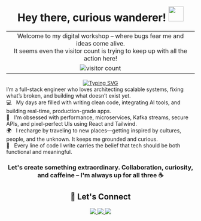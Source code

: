<h1 align="center">
  Hey there, curious wanderer!
  <img src="https://media.giphy.com/media/hvRJCLFzcasrR4ia7z/giphy.gif" width="40">
</h1>

<div align="center">
  <table style="width:100%">
    <tr>
      <td align="center">
        Welcome to my digital workshop – where bugs fear me and ideas come alive.<br>
        It seems even the visitor count is trying to keep up with all the action here!
      </td>
    </tr>
    <tr>
      <td align="center">
        <img src="https://profile-counter.glitch.me/ShashankRKumar/count.svg" alt="visitor count" />
      </td>
    </tr>
  </table>
</div>

<div align="center">
  <a href="https://git.io/typing-svg">
    <img src="https://readme-typing-svg.demolab.com?font=Fira+Code&pause=1000&random=true&width=435&lines=I'm+Shashank+Ramesh+Kumar;Full-Stack+Engineer+%7C+Problem+Solver+%7C+Tech+Explorer" alt="Typing SVG" />
  </a>
</div>

<p style="margin-bottom: 0px !important; margin-top: 0px !important;">
  I’m a full-stack engineer who loves architecting scalable systems, fixing what’s broken, and building what doesn’t exist yet.
  <br/>
</p>

<p style="margin-bottom: 0px !important; margin-top: 0px !important;">
  💻 &nbsp; My days are filled with writing clean code, integrating AI tools, and building real-time, production-grade apps.  
  <br/>
  🚀 &nbsp; I'm obsessed with performance, microservices, Kafka streams, secure APIs, and pixel-perfect UIs using React and Tailwind.  
  <br/>
  🌍 &nbsp; I recharge by traveling to new places—getting inspired by cultures, people, and the unknown. It keeps me grounded and curious.  
  <br/>
  🧠 &nbsp; Every line of code I write carries the belief that tech should be both functional and meaningful.  
  <br/>
</p>

<h3 align="center">
  <b>
    Let's create something extraordinary. Collaboration, curiosity, and caffeine – I'm always up for all three ☕
  </b>
</h3>

<div align="center">
  <h2>🔗 Let's Connect</h2>
  <p>
    <a href="mailto:rkshashank21@gmail.com">
      <img src="https://img.shields.io/badge/rkshashank21@gmail.com-red?style=for-the-badge&logo=Gmail&logoColor=white" />
    </a>
    <a href="https://www.linkedin.com/in/shashankrameshkumar/" target="_blank">
      <img src="https://img.shields.io/badge/LinkedIn--Shashank_Ramesh_Kumar-0a66c2?style=for-the-badge&logo=linkedin&logoColor=white" />
    </a>
    <a href="https://github.com/ShashankRKumar">
      <img src="https://img.shields.io/badge/ShashankRKumar-black?style=for-the-badge&logo=github&logoColor=white" />
    </a>
  </p>
</div>
